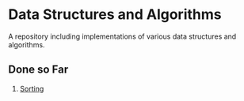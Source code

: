 # Data Structures and Algorithms

A repository including implementations of various data structures and algorithms.

## Done so Far

1. [Sorting](/sorting/README.md)
